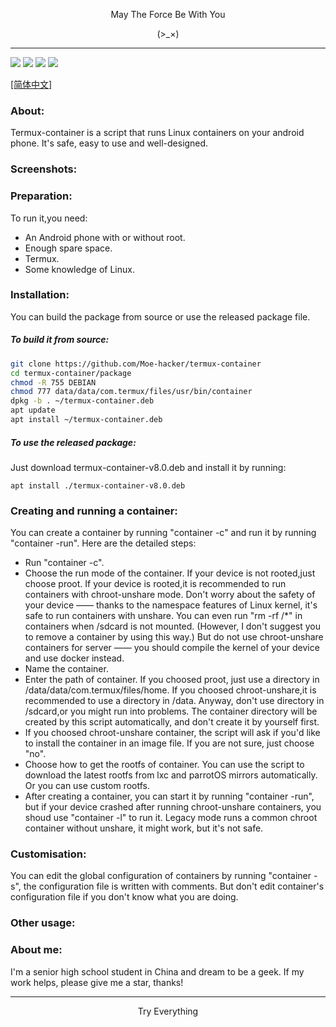 <p align="center">May The Force Be With You</p>
<p align="center">(>_×)</p>         

-----------                   

![](https://img.shields.io/github/stars/Moe-hacker/termux-container)
![](https://img.shields.io/github/forks/Moe-hacker/termux-container)
![](https://img.shields.io/github/license/Moe-hacker/termux-container)
![](https://img.shields.io/badge/language-shell-green)

[[简体中文]](https://github.com/Moe-hacker/termux-container/blob/main/README-ZH.md)

### About:      
Termux-container is a script that runs Linux containers on your android phone. It's safe, easy to use and well-designed.      
### Screenshots:      

### Preparation:      
To run it,you need:      
- An Android phone with or without root.      
- Enough spare space.      
- Termux.      
- Some knowledge of Linux.      
### Installation:      
You can build the package from source or use the released package file.      
##### To build it from source:      
```sh
git clone https://github.com/Moe-hacker/termux-container
cd termux-container/package
chmod -R 755 DEBIAN
chmod 777 data/data/com.termux/files/usr/bin/container
dpkg -b . ~/termux-container.deb
apt update
apt install ~/termux-container.deb
```
##### To use the released package:      
Just download termux-container-v8.0.deb and install it by running:      
```
apt install ./termux-container-v8.0.deb
```
### Creating and running a container:      
You can create a container by running "container -c" and run it by running "container -run". Here are the detailed steps:    
- Run "container -c".      
- Choose the run mode of the container. If your device is not rooted,just choose proot. If your device is rooted,it is recommended to run containers with chroot-unshare mode. Don't worry about the safety of your device  —— thanks to the namespace features of Linux kernel, it's safe to run containers with unshare. You can even run "rm -rf /*" in containers when /sdcard is not mounted. (However, I don't suggest you to remove a container by using this way.) But do not use chroot-unshare containers for server —— you should compile the kernel of your device and use docker instead.       
- Name the container.      
- Enter the path of container. If you choosed proot, just use a directory in /data/data/com.termux/files/home. If you choosed chroot-unshare,it is recommended to use a directory in /data. Anyway, don't use directory in /sdcard,or you might run into problems. The container directory will be created by this script automatically, and don't create it by yourself first.      
- If you choosed chroot-unshare container, the script will ask if you'd like to install the container in an image file. If you are not sure, just choose "no".      
- Choose how to get the rootfs of container. You can use the script to download the latest rootfs from lxc and parrotOS mirrors automatically. Or you can use custom rootfs.      
- After creating a container, you can start it by running "container -run", but if your device crashed after running chroot-unshare containers, you shoud use "container -l" to run it. Legacy mode runs a common chroot container without unshare, it might work, but it's not safe.      
### Customisation:      
You can edit the global configuration of containers by running "container -s", the configuration file is written with comments. But don't edit container's configuration file if you don't know what you are doing.      
### Other usage:      
### About me:            
I'm a senior high school student in China and dream to be a geek. If my work helps, please give me a star, thanks!       

--------
<p align="center">Try Everything</p>         
